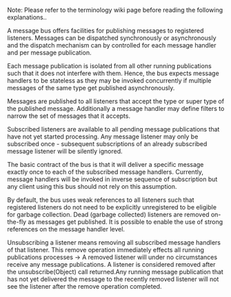 Note: Please refer to the terminology wiki page before reading the following explanations..

A message bus offers facilities for publishing messages to registered listeners. Messages can be dispatched
synchronously or asynchronously and the dispatch mechanism can by controlled for each message handler and per message publication.

Each message publication is isolated from all other running publications such that it does not interfere with them.
Hence, the bus expects message handlers to be stateless as they may be invoked concurrently if multiple
messages of the same type get published asynchronously.

Messages are published to all listeners that accept the type or super type of the published message. Additionally
a message handler may define filters to narrow the set of messages that it accepts.

Subscribed listeners are available to all pending message publications that have not yet started processing.
Any message listener may only be subscribed once - subsequent subscriptions of an already subscribed message listener
will be silently ignored.

The basic contract of the bus is that it will deliver a specific message exactly once to each of the subscribed message handlers.
Currently, message handlers will be invoked in inverse sequence of subscription but any
client using this bus should not rely on this assumption.

By default, the bus uses weak references to all listeners such that registered listeners do not need to
be explicitly unregistered to be eligible for garbage collection. Dead (garbage collected) listeners are
removed on-the-fly as messages get published. It is possible to enable the use of strong references on the message handler
level.

Unsubscribing a listener means removing all subscribed message handlers of that listener. This remove operation
immediately effects all running publications processes -> A removed listener will under no circumstances receive any message publications.
A listener is considered removed after the unsubscribe(Object) call returned.Any running message publication that has not yet delivered
the message to the recently removed listener will not see the listener after the remove operation completed.
